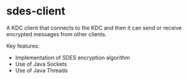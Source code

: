 sdes-client
===========
A KDC client that connects to the KDC and then it can send or receive
encrypted messages from other clients.

Key features:
- Implementation of SDES encryption algorithm
- Use of Java Sockets
- Use of Java Threads
